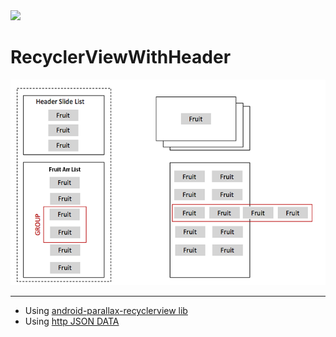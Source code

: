 

<img src="https://raw.githubusercontent.com/jangyoun/android-recyclerview-with-header/master/preivew.gif" width="250">

# RecyclerViewWithHeader

<img src="https://raw.githubusercontent.com/jangyoun/android-recyclerview-with-header/master/description.png">

---

- Using [android-parallax-recyclerview lib](https://github.com/kanytu/android-parallax-recyclerview)
- Using [http JSON DATA](http://leejangyoun.com/android/dummy/recyclerViewWithHeader_1.json)
